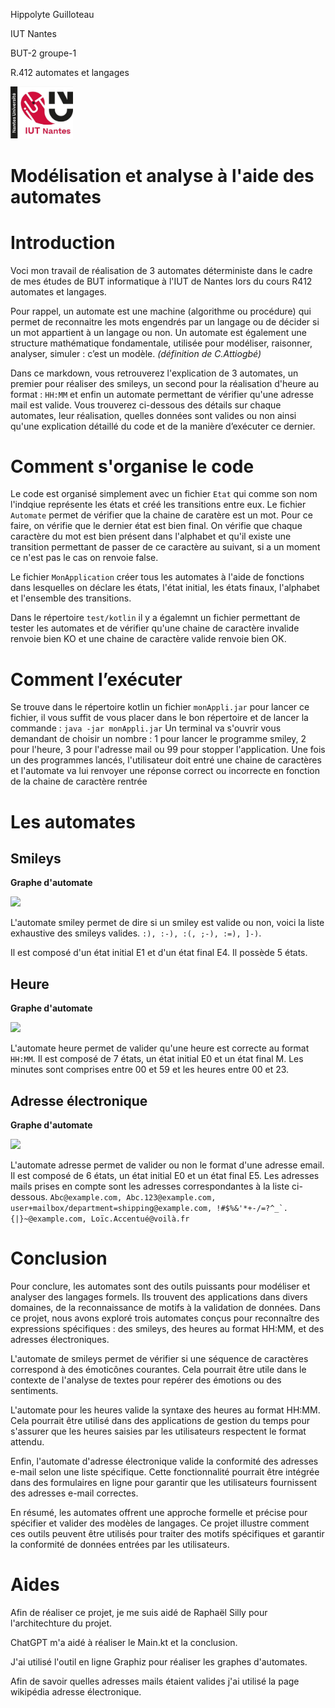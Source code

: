 Hippolyte Guilloteau

IUT Nantes

BUT-2 groupe-1

R.412 automates et langages

<img src="../kotlin/image/logojpg.jpg" width="100">

# Modélisation et analyse à l'aide des automates

# Introduction

Voci mon travail de réalisation de 3 automates déterministe dans le cadre de mes études de BUT informatique à l'IUT de Nantes
lors du cours R412 automates et langages. 

Pour rappel, un automate est une machine (algorithme ou procédure) qui permet de reconnaitre les 
mots engendrés par un langage ou de décider si un mot appartient à un langage ou non.
Un automate est également une structure mathématique fondamentale, utilisée
pour modéliser, raisonner, analyser, simuler : c’est un modèle.
_(définition de C.Attiogbé)_

Dans ce markdown, vous retrouverez l'explication de 3 automates, 
un premier pour réaliser des smileys, 
un second pour la réalisation d'heure au format : `HH:MM` 
et enfin un automate permettant de vérifier qu'une adresse mail est valide. 
Vous trouverez ci-dessous des détails sur chaque automates, leur réalisation, 
quelles données sont valides ou non ainsi qu'une explication détaillé du code et de la manière d’exécuter ce dernier.

# Comment s'organise le code

Le code est organisé simplement avec un fichier ```Etat``` qui comme son nom l'indqiue représente les états et créé les transitions entre eux. 
Le fichier ```Automate``` permet de vérifier que la chaine de caratère est un mot. Pour ce faire, on vérifie que le dernier état est bien final. 
On vérifie que chaque caractère du mot est bien présent dans l'alphabet et qu'il existe une transition permettant de passer de ce caractère au suivant, 
si a un moment ce n'est pas le cas on renvoie false.

Le fichier ```MonApplication``` créer tous les automates à l'aide de fonctions dans lesquelles on déclare 
les états, l'état initial, les états finaux, l'alphabet et l'ensemble des transitions.

Dans le répertoire ```test/kotlin``` il y a égalemnt un fichier permettant de tester les automates et de vérifier qu'une chaine de caractère invalide renvoie bien KO 
et une chaine de caractère valide renvoie bien OK. 

# Comment l’exécuter

Se trouve dans le répertoire kotlin un fichier ```monAppli.jar``` pour lancer ce fichier, il vous suffit de vous placer dans le bon répertoire et de lancer la commande :
```java -jar monAppli.jar```
Un terminal va s'ouvrir vous demandant de choisir un nombre : 1 pour lancer le programme smiley, 2 pour l'heure, 3 pour l'adresse mail ou 99 pour stopper l'application.
Une fois un des programmes lancés, l'utilisateur doit entré une chaine de caractères et l'automate va lui renvoyer une réponse correct ou incorrecte en fonction de la chaine de caractère rentrée

# Les automates

<h2>Smileys</h2>

**Graphe d'automate**

<img src="../kotlin/image/graphe_smiley.svg">

L'automate smiley permet de dire si un smiley est valide ou non, voici la liste exhaustive des smileys valides.
```:), :-), :(, ;-), :=), ]-)```.

Il est composé d'un état initial E1 et d'un état final E4. Il possède 5 états.

<h2>Heure</h2>

**Graphe d'automate**

<img src="../kotlin/image/graphe_heure.svg">

L'automate heure permet de valider qu'une heure est correcte au format ```HH:MM```. 
Il est composé de 7 états, un état initial E0 et un état final M. 
Les minutes sont comprises entre 00 et 59 et les heures entre 00 et 23.

<h2>Adresse électronique</h2>

**Graphe d'automate**

<img src="../kotlin/image/graphe_adressemail.svg">

L'automate adresse permet de valider ou non le format d'une adresse email. 
Il est composé de 6 états, un état initial E0 et un état final E5.
Les adresses mails prises en compte sont les adresses correspondantes à la liste ci-dessous.
```Abc@example.com, Abc.123@example.com, user+mailbox/department=shipping@example.com, !#$%&'*+-/=?^_`.{|}~@example.com, Loïc.Accentué@voilà.fr```

# Conclusion 

Pour conclure, les automates sont des outils puissants pour modéliser et analyser des langages formels. Ils trouvent des applications dans divers domaines, de la reconnaissance de motifs à la validation de données. Dans ce projet, nous avons exploré trois automates conçus pour reconnaître des expressions spécifiques : des smileys, des heures au format HH:MM, et des adresses électroniques.

L'automate de smileys permet de vérifier si une séquence de caractères correspond à des émoticônes courantes. Cela pourrait être utile dans le contexte de l'analyse de textes pour repérer des émotions ou des sentiments.

L'automate pour les heures valide la syntaxe des heures au format HH:MM. Cela pourrait être utilisé dans des applications de gestion du temps pour s'assurer que les heures saisies par les utilisateurs respectent le format attendu.

Enfin, l'automate d'adresse électronique valide la conformité des adresses e-mail selon une liste spécifique. Cette fonctionnalité pourrait être intégrée dans des formulaires en ligne pour garantir que les utilisateurs fournissent des adresses e-mail correctes.

En résumé, les automates offrent une approche formelle et précise pour spécifier et valider des modèles de langages. Ce projet illustre comment ces outils peuvent être utilisés pour traiter des motifs spécifiques et garantir la conformité de données entrées par les utilisateurs.

# Aides 
Afin de réaliser ce projet, je me suis aidé de Raphaël Silly pour l'architechture du projet.

ChatGPT m'a aidé à réaliser le Main.kt et la conclusion. 

J'ai utilisé l'outil en ligne Graphiz pour réaliser les graphes d'automates. 

Afin de savoir quelles adresses mails étaient valides j'ai utilisé la page wikipédia adresse électronique.
